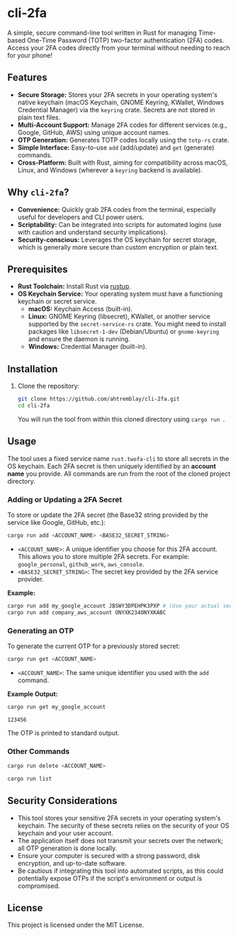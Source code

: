 # cli-2fa

A simple, secure command-line tool written in Rust for managing Time-based One-Time Password (TOTP) two-factor authentication (2FA) codes. Access your 2FA codes directly from your terminal without needing to reach for your phone!

## Features

*   **Secure Storage:** Stores your 2FA secrets in your operating system's native keychain (macOS Keychain, GNOME Keyring, KWallet, Windows Credential Manager) via the `keyring` crate. Secrets are not stored in plain text files.
*   **Multi-Account Support:** Manage 2FA codes for different services (e.g., Google, GitHub, AWS) using unique account names.
*   **OTP Generation:** Generates TOTP codes locally using the `totp-rs` crate.
*   **Simple Interface:** Easy-to-use `add` (add/update) and `get` (generate) commands.
*   **Cross-Platform:** Built with Rust, aiming for compatibility across macOS, Linux, and Windows (wherever a `keyring` backend is available).

## Why `cli-2fa`?

*   **Convenience:** Quickly grab 2FA codes from the terminal, especially useful for developers and CLI power users.
*   **Scriptability:** Can be integrated into scripts for automated logins (use with caution and understand security implications).
*   **Security-conscious:** Leverages the OS keychain for secret storage, which is generally more secure than custom encryption or plain text.

## Prerequisites

*   **Rust Toolchain:** Install Rust via [rustup](https://rustup.rs/).
*   **OS Keychain Service:** Your operating system must have a functioning keychain or secret service.
    *   **macOS:** Keychain Access (built-in).
    *   **Linux:** GNOME Keyring (libsecret), KWallet, or another service supported by the `secret-service-rs` crate. You might need to install packages like `libsecret-1-dev` (Debian/Ubuntu) or `gnome-keyring` and ensure the daemon is running.
    *   **Windows:** Credential Manager (built-in).

## Installation

1.  Clone the repository:
    ```bash
    git clone https://github.com/ahtremblay/cli-2fa.git
    cd cli-2fa
    ```
    You will run the tool from within this cloned directory using `cargo run `.

## Usage

The tool uses a fixed service name `rust.twofa-cli` to store all secrets in the OS keychain. Each 2FA secret is then uniquely identified by an **account name** you provide. All commands are run from the root of the cloned project directory.

### Adding or Updating a 2FA Secret

To store or update the 2FA secret (the Base32 string provided by the service like Google, GitHub, etc.):

```bash
cargo run add <ACCOUNT_NAME> <BASE32_SECRET_STRING>
```

*   `<ACCOUNT_NAME>`: A unique identifier you choose for this 2FA account. This allows you to store multiple 2FA secrets. For example: `google_personal`, `github_work`, `aws_console`.
*   `<BASE32_SECRET_STRING>`: The secret key provided by the 2FA service provider.

**Example:**

```bash
cargo run add my_google_account JBSWY3DPEHPK3PXP # (Use your actual secret)
cargo run add company_aws_account ONYXK234ONYXKABC
```

### Generating an OTP

To generate the current OTP for a previously stored secret:

```bash
cargo run get <ACCOUNT_NAME>
```

*   `<ACCOUNT_NAME>`: The same unique identifier you used with the `add` command.

**Example Output:**

```bash
cargo run get my_google_account
```
```
123456
```

The OTP is printed to standard output.

### Other Commands

```bash
cargo run delete <ACCOUNT_NAME>
```

```bash
cargo run list
```

## Security Considerations

*   This tool stores your sensitive 2FA secrets in your operating system's keychain. The security of these secrets relies on the security of your OS keychain and your user account.
*   The application itself does not transmit your secrets over the network; all OTP generation is done locally.
*   Ensure your computer is secured with a strong password, disk encryption, and up-to-date software.
*   Be cautious if integrating this tool into automated scripts, as this could potentially expose OTPs if the script's environment or output is compromised.

## License

This project is licensed under the MIT License.
